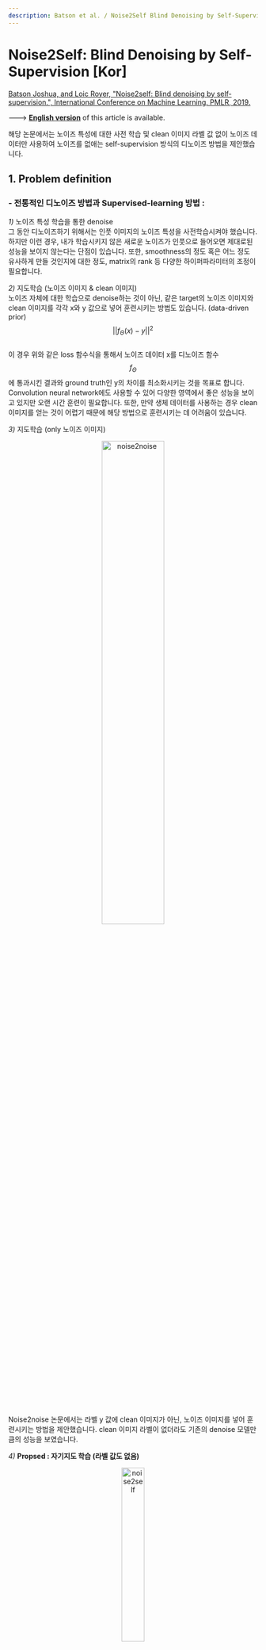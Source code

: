 ```yaml
---
description: Batson et al. / Noise2Self Blind Denoising by Self-Supervision / ICML 2019
---
```


# Noise2Self: Blind Denoising by Self-Supervision \[Kor\]
[Batson Joshua, and Loic Royer, "Noise2self: Blind denoising by self-supervision.", International Conference on Machine Learning. PMLR, 2019.
](https://arxiv.org/abs/1901.11365)

---&gt; [**English version**](icml-2019-Noise2Self-eng.md) of this article is available.


해당 논문에서는 노이즈 특성에 대한 사전 학습 및 clean 이미지 라벨 값 없이 노이즈 데이터만 사용하여 노이즈를 없애는 self-supervision 방식의 디노이즈 방법을 제안했습니다.


##  1. Problem definition
### - 전통적인 디노이즈 방법과 Supervised-learning 방법 :          
*1)* 노이즈 특성 학습을 통한 denoise           
그 동안 디노이즈하기 위해서는 인풋 이미지의 노이즈 특성을 사전학습시켜야 했습니다. 하지만 이런 경우, 내가 학습시키지 않은 새로운 노이즈가 인풋으로 들어오면 제대로된 성능을 보이지 않는다는 단점이 있습니다. 또한, smoothness의 정도 혹은 어느 정도 유사하게 만들 것인지에 대한 정도, matrix의 rank 등 다양한 하이퍼파라미터의 조정이 필요합니다.    


*2)* 지도학습 (노이즈 이미지 & clean 이미지)                  
노이즈 자체에 대한 학습으로 denoise하는 것이 아닌, 같은 target의 노이즈 이미지와 clean 이미지를 각각 x와 y 값으로 넣어 훈련시키는 방법도 있습니다. (data-driven prior)        
$$||f_{Θ}(x)-y||^2$$                 
이 경우 위와 같은 loss 함수식을 통해서 노이즈 데이터 x를 디노이즈 함수 $$f_{Θ}$$ 에 통과시킨 결과와 ground truth인 y의 차이를 최소화시키는 것을 목표로 합니다. Convolution neural network에도 사용할 수 있어 다양한 영역에서 좋은 성능을 보이고 있지만 오랜 시간 훈련이 필요합니다. 또한, 만약 생체 데이터를 사용하는 경우 clean 이미지를 얻는 것이 어렵기 때문에 해당 방법으로 훈련시키는 데 어려움이 있습니다.               

*3)* 지도학습 (only 노이즈 이미지)        
<p align="center"><img src="../../.gitbook/assets/18/noise2noise.png" width="50%" height="50%"   alt="noise2noise"></img></p>                   
Noise2noise 논문에서는 라벨 y 값에 clean 이미지가 아닌, 노이즈 이미지를 넣어 훈련시키는 방법을 제안했습니다. clean 이미지 라벨이 없더라도 기존의 denoise 모델만큼의 성능을 보였습니다.      



*4)* **Propsed : 자기지도 학습 (라벨 값도 없음)**        
<p align="center"><img src="../../.gitbook/assets/18/self_supervised_image.png" width="30%" height="30%"   alt="noise2self"></img></p>  
해당 논문에서는 전통적인 디노이즈 방법보다 성능이 더 좋으면서, clean 이미지 라벨이 없이도 디노이즈를 수행할 수 있는 자기지도 학습 방식의 디노이즈 방법을 제안했습니다. 라벨 값 없이 오로지 노이즈 이미지만 인풋시켜 노이즈를 제거했습니다.                 

- self-supervised loss :           
$$L(f) = E||f(x)-x||^2$$      
자기지도 학습은 위의 식 처럼 라벨 y값 대신, x값 자기 자신이 들어갑니다. 이 식을 간단하게 증명하면 아래와 같습니다.        

$$E||f(x)-x||^2 = E||f(x)-y+y-x||^2 = E||f(x)-y||^2 + E||x-y||^2$$            
이때, x는 노이즈 이미지이며 f(x)는 J-invariant 함수를 통과한 결과 값입니다. y는 clean 이미지를 나타냅니다.    
그리고 $$E||f(x)-y||^{2}$$는 Ground truth loss 결과를 의미하고 $$||x-y||^{2}$$는 loss variance를 의미합니다. 즉, self-supervised loss는 Ground truth loss와 loss variance의 합을 나타냅니다. 위 증명에 따라 self-supervised loss는 라벨 y값 없이 loss를 구할 수 있습니다. self-supervised loss를 최소화시키는 방향으로 학습함으로써 최적의 denoiser 함수를 찾을 수 있습니다.

## 2. Motivation
### Related work
노이즈를 제거하는 다양한 방법들을 소개합니다.


#### 1) 전통적인 방법
- Smoothness : 중앙 픽셀이 주변 픽셀과 유사한 값을 갖도록 주변 픽셀들과의 평균값을 구해서 노이즈를 제거하는 방법입니다. Gaussian, median 등 노이즈를 제거하는 필터를 사용합니다. 
- Self-Similarity : 이미지 내에 비슷한 부분(patch)들이 있는데, 중앙 픽셀값을 서로 비슷한 patch들 간의 가중 평균값으로 대체하는 방법입니다. 하지만 하이퍼파라미터 조작이 성능에 큰 영향을 미치고 노이즈 분포를 모르는 새로운 데이터셋은 동일한 성능을 보기 어렵다는 단점이 있습니다.

#### 2) Convolutional neural nets
- Generative : 미분 가능한 생성 모델를 통해 노이즈를 제거할 수 있습니다. 
- Gaussianity : 노이즈가 indepentent identically distributied (i.i.d)한 가우시안 분포를 따르고 있는 경우 신경망을 훈련시키기 위해서 stein's unbiased risk estimator를 사용합니다.
- Sparsity : 이미지가 sparse 한 경우 압축 알고리즘을 사용하여 디노이즈를 수행합니다. 하지만 이 경우 이미지에 불순물이 남는 경우가 많았고, sparse한 특성을 찾기 위한 많은 사전 학습이 필요하다는 단점이 있습니다. 
- Compressibility : 노이즈가 있는 데이터를 압축했다가 다시 압축을 푸는 과정으로 노이즈를 제거합니다.
- Statistical Independence : 동일한 인풋 데이터로부터 독립적인 노이즈를 측정해서 실제 노이즈를 예측하도록 UNet을 훈련시켰을 때, 훈련된 UNet이 실제 신호를 예측한다는 것을 제안했습니다 (Noise2Noise).

### Idea
위처럼 노이즈가 있는 이미지를 복원하는 방법은 그동안 많이 발표되어 왔습니다. 노이즈를 제거하는 Smoothness 같은 전통적인 방법부터 최근에는 UNet과 같은 Convolutional neural net를 활용한 방법까지 다양합니다.        
하지만 이 방법들은 사전에 노이즈의 특성을 학습해야 하거나 clean한 이미지가 있어야 가능한 방법들이었습니다. 해당 논문에서는 그동안 나왔던 supervised learning 방법이 아닌, `self-supervision` 기반한 노이즈 제거 방법을 아래와 같이 제시했습니다. 

## 3. Method
### - Example : classic denoiser vs donut denoiser              
<img src="../../.gitbook/assets/18/denoiser.png" width="50%" height="50%"   alt="denoiser"></img> 
> - Median filter (classic denoiser) : 각 픽셀을 반지름 r인 disk의 중앙값으로 대체하는 median filer를 사용함 → $$g_{r}$$       
> - Donut median filter (donut denoiser) : center 부분을 제거했다는 것 외에 classic denoiser와 동일함, 논문에서 말하는 J-invariant 함수에 해당함  → $$f_{r}$$                   

위 그래프에서 각 denoiser에 따른 차이를 볼 수 있습니다. r은 각 filter의 반지름 길이를 의미합니다.       
donut denoiser (파란색)의 경우 self-supervised의 최소값(빨간색 화살표)은 ground truth의 최소값과 동일선(r=3) 상에 위치하고 있습니다. 이때 self-supervised와 ground truth의 수직적인 차이가 variance of the noise에 해당합니다. 이는 위에서 봤던 self-supervised loss 수식과 일치하는 결과입니다.     
이에 반해 classic denoiser (주황색)의 경우 self-supervised MSE는 계속 증가하고 있고 ground truth 결과와 연관지을 수 있는 부분이 없습니다.        
즉, donut denoiser는 self-supervise로 loss 값을 조정할 수 있지만, classic denoiser에서는 ground truth가 있어야만 loss값을 조정할 수 있다는 걸 알 수 있습니다.


### - J-invariant function : $$f_{Θ}$$            
$$f_{Θ}(x)_{J} := g_{Θ}(1_{J}ㆍs(x) + 1_{J^c}ㆍx)_{J}$$   



J-invariant $$f_{Θ}$$ 함수는 위와 같이 정의할 수 있습니다. $$g_{Θ}$$ 는 classical denoiser를 의미하며, J(J ∈ _J_)는 mask처럼 인접한 픽셀과 구분짓도록 파티션의 역할을 합니다. s(x)는 각 픽셀들을 인접한 픽셀들의 평균값으로 바꾸는 함수(interpolation, 보간법)입니다. 즉, $$f_{Θ}$$ 함수는 J에 해당하는 영역에만 s(x)로 interpolation을 시키고 그 이외의 지역은 원본 이미지 x를 그대로 적용한 다음에 classical denoiser를 적용합니다. classical denoiser인 $$g_{Θ}$$를 J-invariant function 적용시킨 결과가 $$f_{Θ}$$인 것입니다.       
J공간에 있는 x를 interpolation 한 후 $$g_{Θ}$$를 했기 때문에 $$f_{Θ(x)J}$$는 x~J~와는 독립적인 결과가 나옵니다. 결과적으로 이미지 x를 classical denoiser g~Θ~에 바로 적용했을 때보다 interpolation을 적용한 후 $$g_{Θ}$$ 적용했을 때 성능이 더 좋았습니다.


## 4. Experiment & Result
### Experimental setup
|   Dataset  | Hanzi | CellNet |   ImageNet   |
|:----------:|:-----:|:-------:|:------------:|
| Image size | 64x64 | 128x128 | 128x128(RGB) |
| batch size |   64  |    64   |      32      |
|    epoch   |   30  |    50   |       1      |                           

J-invariant function를 적용시켜 Self-supervised 했을 때의 디노이즈 성능을 비교했습니다. 데이터 셋은 총 3가지로, 한자 데이터 셋인 Hanzi와 현미경 데이터 셋인 CellNet 그리고 ImageNet 데이터 셋을 사용했습니다.       

<p align="center"><img src="../../.gitbook/assets/18/UNET.png" width="50%" height="50%"   alt="UNET"></img></p>    
신경망 기본구조로는 Unet과 DnCNN을 사용해 각각의 성능을 비교했습니다. 특히, Unet은 contracting path에서의 이미지 사이즈와 expanding path에서의 이미지 사이즈가 동일한 특징을 갖고 있습니다. 이런 특징을 활용하여 skip connection에서 두 이미지를 같이 연산할 수 있습니다. 이는 self-supervised learning 의 원리처럼 동일한 target 데이터를 가지고 x와 f(x)를 연산하는 방법과 유사합니다.   
J-invariant는 총 25개 subsets을 사용했고, 평가지표로는 최대 신호 대 잡음비(Peak-Signal-to-Noise Raio, PSNR)을 사용했습니다. PSNR의 단위는 db이며 값이 클수록 화질 손실이 적다는 것을 의미합니다.

### Result
<img src="../../.gitbook/assets/18/result1.png" width="50%" height="50%"   alt="result1"></img>   
위 표에서 각 데이터와 denoise에 따른 PSNR결과를 보여주고 있습니다. 논문에서 제시한 Noise2Self(N2S)는 전통적인 denoiser 방법인 NLM과 BM3D보다 성능이 좋게 나왔고 clean target으로 훈련시킨 Noise2Truth(N2T)와 독립적인 노이즈로 함께 훈련시킨 Noise2Noise(N2N)와도 유사한 성능을 보이고 있습니다.

<img src="../../.gitbook/assets/18/result2.png" width="60%" height="50%"   alt="result2"></img>           
디노이즈 한 결과를 이미지로 봤을 때, N2S가 NLM, BM3D보다 더 노이즈 제거가 잘 되었으며 N2N, N2T와 유사한 결과를 보였습니다.

## 5. Conclusion
Noise2Self는 다른 디노이즈 방법과는 다르게 self-supervision 방식으로 노이즈를 제거했습니다. 노이즈에 대한 사전 학습 및 clean 이미지 라벨이 없이 오로지 노이즈 데이터만 가지고 훈련할 수 있다는 것이 이 모델의 가장 큰 장점입니다.       
하지만 J의 크기를 어떻게 설정하느냐에 따라서 bias과 variance간의 trade-off가 있다는 단점이 있습니다.            

### Take home message \(오늘의 교훈\)
> self-supervised learning을 활용하면 라벨 데이터가 없어도 학습할 수 있다.
>
> noise 데이터와 이 데이터를 J-invariant funtion f(x)에 넣어서 나온 결과 값은 서로 독립적인 관계이다.
>
>  self-supervised learning으로 라벨 데이터 없이 noise 데이터와 J-invariant funtion 결과값 만으로도 디노이즈 기능을 수행할 수 있다.


## Author / Reviewer information
### Author

**황현민** 
* KAIST AI
* [GitHub Link](https://github.com/HYUNMIN-HWANG)
* hyunmin_hwang@kaist.ac.kr

### Reviewer
...

## Reference & Additional materials

1. Batson, J.D., & Royer, L.A. (2019). Noise2Self: Blind Denoising by Self-Supervision. ArXiv, abs/1901.11365. ([link](https://arxiv.org/abs/1901.11365))
2. Lehtinen, J., Munkberg, J., Hasselgren, J., Laine, S., Karras, T., Aittala, M., & Aila, T. (2018). Noise2noise: Learning image restoration without clean data. arXiv preprint arXiv:1803.04189. ([link](https://arxiv.org/abs/1803.04189))
3. Local averaging ([link](https://swprog.tistory.com/entry/OpenCV-%EC%9E%A1%EC%9D%8Cnoise-%EC%A0%9C%EA%B1%B0%ED%95%98%EA%B8%B0-Local-Averaging-Gaussian-smoothing)) 
4. Noise2Self github ([link](https://github.com/czbiohub/noise2self)) 
5. MIA: Josh Batson, Noise2Self: Blind denoising by self-supervision YouTube video ([link](https://www.youtube.com/watch?v=jwp1MsSXOZ4))
6. PSNR ([link](https://ko.wikipedia.org/wiki/%EC%B5%9C%EB%8C%80_%EC%8B%A0%ED%98%B8_%EB%8C%80_%EC%9E%A1%EC%9D%8C%EB%B9%84))  
7. Ronneberger, O., Fischer, P., & Brox, T. (2015, October). U-net: Convolutional networks for biomedical image segmentation. In International Conference on Medical image computing and computer-assisted intervention (pp. 234-241). Springer, Cham. ([link](https://arxiv.org/abs/1505.04597))  

<!-- 수식 잘 들어갔는지 확인, 이미지 사이즈 확인, 내용 오타 있는지 확인 // 영어버전 업데이트 // $$ \mathbf{S}_{i} \in[0,1]^{h \times w} $$ -->